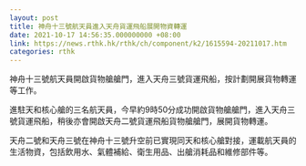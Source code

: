 ```yaml
---
layout: post
title: 神舟十三號航天員進入天舟貨運飛船展開物資轉運
date: 2021-10-17 14:56:35.000000000 +08:00
link: https://news.rthk.hk/rthk/ch/component/k2/1615594-20211017.htm
categories: rthk
---
```


神舟十三號航天員開啟貨物艙艙門，進入天舟三號貨運飛船，按計劃開展貨物轉運等工作。

進駐天和核心艙的三名航天員，今早約9時50分成功開啟貨物艙艙門，進入天舟三號貨運飛船，稍後亦會開啟天舟二號貨運飛船貨物艙艙門，展開貨物轉運。

天舟二號和天舟三號在神舟十三號升空前已實現同天和核心艙對接，運載航天員的生活物資，包括飲用水、氣體補給、衛生用品、出艙消耗品和維修部件等。
